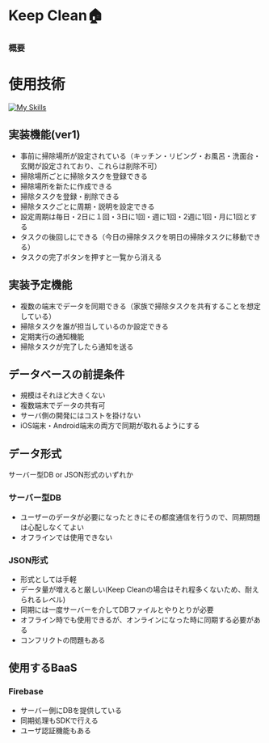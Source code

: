 # Keep Clean🏠

### 概要

# 使用技術

[![My Skills](https://skillicons.dev/icons?i=flutter,firebase)](https://skillicons.dev)


## 実装機能(ver1)
+ 事前に掃除場所が設定されている（キッチン・リビング・お風呂・洗面台・玄関が設定されており、これらは削除不可）
+ 掃除場所ごとに掃除タスクを登録できる
+ 掃除場所を新たに作成できる
+ 掃除タスクを登録・削除できる
+ 掃除タスクごとに周期・説明を設定できる
+ 設定周期は毎日・2日に１回・3日に1回・週に1回・2週に1回・月に1回とする
+ タスクの後回しにできる（今日の掃除タスクを明日の掃除タスクに移動できる）
+ タスクの完了ボタンを押すと一覧から消える
  
## 実装予定機能
+ 複数の端末でデータを同期できる（家族で掃除タスクを共有することを想定している）
+ 掃除タスクを誰が担当しているのか設定できる
+ 定期実行の通知機能
+ 掃除タスクが完了したら通知を送る
  
## データベースの前提条件
+ 規模はそれほど大きくない
+ 複数端末でデータの共有可
+ サーバ側の開発にはコストを掛けない
+ iOS端末・Android端末の両方で同期が取れるようにする

## データ形式
サーバー型DB or JSON形式のいずれか
### サーバー型DB
+ ユーザーのデータが必要になったときにその都度通信を行うので、同期問題は心配しなくてよい
+ オフラインでは使用できない

### JSON形式
+ 形式としては手軽
+ データ量が増えると厳しい(Keep Cleanの場合はそれ程多くないため、耐えられるレベル)
+ 同期には一度サーバーを介してDBファイルとやりとりが必要
+ オフライン時でも使用できるが、オンラインになった時に同期する必要がある
+ コンフリクトの問題もある
  
## 使用するBaaS

### Firebase
+ サーバー側にDBを提供している
+ 同期処理もSDKで行える
+ ユーザ認証機能もある
